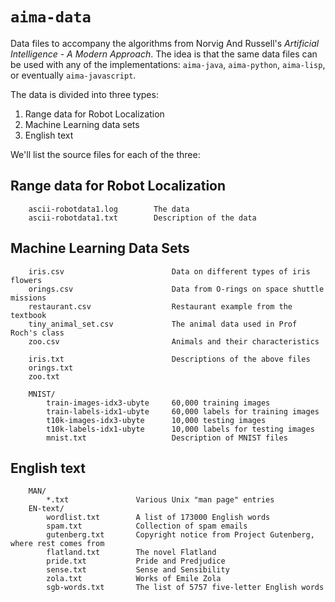 # `aima-data`
Data files to accompany the algorithms from Norvig And Russell's *Artificial Intelligence - A Modern Approach*.
The idea is that the same data files can be used with any of the implementations: `aima-java`, `aima-python`, `aima-lisp`, or eventually `aima-javascript`.

The data is divided into three types:

1. Range data for Robot Localization
2. Machine Learning data sets
3. English text

We'll list the source files for each of the three:

## Range data for Robot Localization
```text
    ascii-robotdata1.log        The data
    ascii-robotdata1.txt        Description of the data
```

## Machine Learning Data Sets
```text
    iris.csv                        Data on different types of iris flowers
    orings.csv                      Data from O-rings on space shuttle missions
    restaurant.csv                  Restaurant example from the textbook
    tiny_animal_set.csv             The animal data used in Prof Roch's class
    zoo.csv                         Animals and their characteristics

    iris.txt                        Descriptions of the above files
    orings.txt
    zoo.txt

    MNIST/
        train-images-idx3-ubyte     60,000 training images
        train-labels-idx1-ubyte     60,000 labels for training images
        t10k-images-idx3-ubyte      10,000 testing images
        t10k-labels-idx1-ubyte      10,000 labels for testing images
        mnist.txt                   Description of MNIST files
```

## English text
```text
    MAN/
        *.txt               Various Unix "man page" entries
    EN-text/
        wordlist.txt        A list of 173000 English words
        spam.txt            Collection of spam emails
        gutenberg.txt       Copyright notice from Project Gutenberg, where rest comes from
        flatland.txt        The novel Flatland
        pride.txt           Pride and Predjudice
        sense.txt           Sense and Sensibility
        zola.txt            Works of Emile Zola
        sgb-words.txt       The list of 5757 five-letter English words
```
